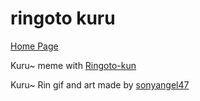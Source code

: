 # ringoto kuru
[Home Page](https://kuru.toshta.ru/)

Kuru~ meme with [Ringoto-kun](https://ringoto-kun.carrd.co/)

Kuru~ Rin gif and art made by [sonyangel47](https://vk.com/4nge7)
